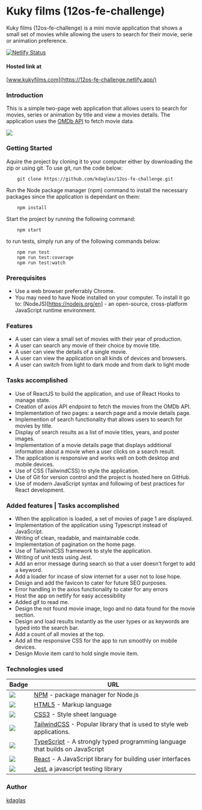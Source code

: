 # Kuky films (12os-fe-challenge)
 
Kuky films (12os-fe-challenge) is a mini movie application that shows a small set of movies while allowing the users to search for their movie, serie or animation preference.
 
[![Netlify Status](https://api.netlify.com/api/v1/badges/bb81b21c-18cf-4131-943b-ef15fb35eb8f/deploy-status)](https://app.netlify.com/sites/12os-fe-challenge/deploys)
 
#### Hosted link at
 
[www.kukyfilms.com](https://12os-fe-challenge.netlify.app/)
 
### Introduction
 
This is a simple two-page web application that allows users to search for movies, series or animation by title and view a movies details. The application uses the [OMDb API](http://www.omdbapi.com/) to fetch movie data.

![](mainCord.gif)

### Getting Started

Aquire the project by cloning it to your computer either by downloading the zip or using git.
To use git, run the code below:
```
    git clone https://github.com/kdaglas/12os-fe-challenge.git
```

Run the Node package manager (npm) command to install the necessary packages since the application is dependant on them:
```
    npm install
```

Start the project by running the following command:
```
    npm start
```
to run tests, simply run any of the following commands below:
```
    npm run test
    npm run test:coverage
    npm run test:watch 
```

### Prerequisites

- Use a web browser preferrably Chrome.
- You may need to have Node installed on your computer. To install it go to:
  (NodeJS)[https://nodejs.org/en] - an open-source, cross-platform JavaScript runtime environment.

### Features

- A user can view a small set of movies with their year of production.
- A user can search any movie of their choice by movie title.
- A user can view the details of a single movie.
- A user can view the application on all kinds of devices and browsers.
- A user can switch from light to dark mode and from dark to light mode

### Tasks accomplished
 
- Use of ReactJS to build the application, and use of React Hooks to manage state.
- Creation of axios API endpoint to fetch the movies from the OMDb API.
- Implementation of two pages: a search page and a movie details page.
- Implemention of search functionality that allows users to search for movies by title.
- Display of search results as a list of movie titles, years, and poster images.
- Implementation of a movie details page that displays additional information about a movie when a user clicks on a search
result.
- The application is responsive and works well on both desktop and mobile devices.
- Use of CSS (TailwindCSS) to style the application.
- Use of Git for version control and the project is hosted here on GitHub.
- Use of modern JavaScript syntax and following of best practices for React development.
 
### Added features | Tasks accomplished

- When the application is loaded, a set of movies of page 1 are displayed.
- Implementation of the application using Typescript instead of JavaScript.
- Writing of clean, readable, and maintainable code.
- Implementation of pagination on the home page.
- Use of TailwindCSS framework to style the application.
- Writing of unit tests using Jest.
- Add an error message during search so that a user doesn't forget to add a keyword.
- Add a loader for incase of slow internet for a user not to lose hope.
- Design and add the favicon to cater for future SEO purposes.
- Error handling in the axios functionality to cater for any errors
- Host the app on netlify for easy accessibility
- Added gif to read me.
- Design the not found movie image, logo and no data found for the movie section.
- Design and load results instantly as the user types or as keywords are typed into the search bar.
- Add a count of all movies at the top.
- Add all the responsive CSS for the app to run smoothly on mobile devices.
- Design Movie item card to hold single movie item.
 
### Technologies used


| Badge                | URL                  |
| -------------------- | -------------------- |
| <img src="https://img.shields.io/badge/npm-CB3837?style=for-the-badge&logo=npm&logoColor=white"/> | [NPM](https://www.npmjs.com/) - package manager for Node.js |
| <img src="https://img.shields.io/badge/HTML5-E34F26?style=for-the-badge&logo=html5&logoColor=white"/> | [HTML5](https://html.com/) - Markup language |
| <img src="https://img.shields.io/badge/CSS3-1572B6?style=for-the-badge&logo=css3&logoColor=white"/> | [CSS3](https://css-tricks.com/) - Style sheet language |
| <img src="https://img.shields.io/badge/tailwindcss-%2338B2AC.svg?style=for-the-badge&logo=tailwind-css&logoColor=white"/> | [TailwindCSS](https://tailwindcss.com/) - Popular library that is used to style web applications. |
| <img src="https://img.shields.io/badge/typescript-%23007ACC.svg?style=for-the-badge&logo=typescript&logoColor=white"/> | [TypeScript](https://www.typescriptlang.org/) - A strongly typed programming language that builds on JavaScript |
| <img src="https://img.shields.io/badge/React-20232A?style=for-the-badge&logo=react&logoColor=61DAFB"/> | [React](https://reactjs.org/docs/getting-started.html) - A JavaScript library for building user interfaces |
| <img src="https://img.shields.io/badge/Jest-C21325?style=for-the-badge&logo=jest&logoColor=white"/> | [Jest](https://jestjs.io/), a javascript testing library |


### Author

[kdaglas](https://github.com/kdaglas)
